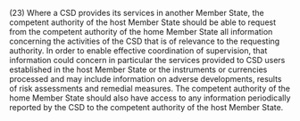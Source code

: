 (23) Where a CSD provides its services in another Member State, the competent authority of the host Member State should be able to request from the competent authority of the home Member State all information concerning the activities of the CSD that is of relevance to the requesting authority. In order to enable effective coordination of supervision, that information could concern in particular the services provided to CSD users established in the host Member State or the instruments or currencies processed and may include information on adverse developments, results of risk assessments and remedial measures. The competent authority of the home Member State should also have access to any information periodically reported by the CSD to the competent authority of the host Member State.